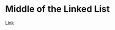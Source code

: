 ﻿# Middle of the Linked List

[Link](https://leetcode.com/problems/middle-of-the-linked-list/submissions/)                                